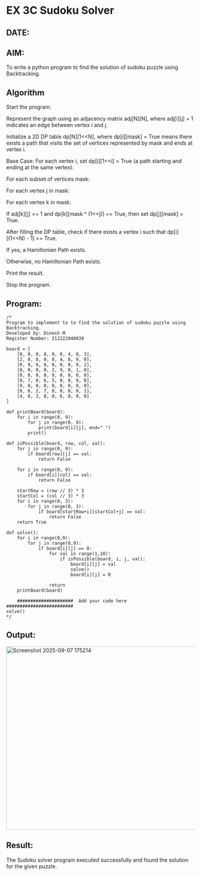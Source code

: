 # EX 3C Sudoku Solver
## DATE:
## AIM:
To write a python program to find the solution of sudoku puzzle using Backtracking.


## Algorithm
Start the program.

Represent the graph using an adjacency matrix adj[N][N], where adj[i][j] = 1 indicates an edge between vertex i and j.

Initialize a 2D DP table dp[N][1<<N], where dp[i][mask] = True means there exists a path that visits the set of vertices represented by mask and ends at vertex i.

Base Case: For each vertex i, set dp[i][1<<i] = True (a path starting and ending at the same vertex).

For each subset of vertices mask:

For each vertex j in mask:

For each vertex k in mask:

If adj[k][j] == 1 and dp[k][mask ^ (1<<j)] == True, then set dp[j][mask] = True.

After filling the DP table, check if there exists a vertex i such that dp[i][(1<<N) - 1] == True.

If yes, a Hamiltonian Path exists.

Otherwise, no Hamiltonian Path exists.

Print the result.

Stop the program. 

## Program:
```
/*
Program to implement to to find the solution of sudoku puzzle using Backtracking.
Developed by: Dinesh M
Register Number: 212222040039

board = [
    [0, 0, 0, 8, 0, 0, 4, 0, 3],
    [2, 0, 0, 0, 0, 4, 8, 9, 0],
    [0, 9, 0, 0, 0, 0, 0, 0, 2],
    [0, 0, 0, 0, 2, 9, 0, 1, 0],
    [0, 0, 0, 0, 0, 0, 0, 0, 0],
    [0, 7, 0, 6, 5, 0, 0, 0, 0],
    [9, 0, 0, 0, 0, 0, 0, 8, 0],
    [0, 6, 2, 7, 0, 0, 0, 0, 1],
    [4, 0, 3, 0, 0, 6, 0, 0, 0]
]

def printBoard(board):
    for i in range(0, 9):
        for j in range(0, 9):
            print(board[i][j], end=" ")
        print()

def isPossible(board, row, col, val):
    for j in range(0, 9):
        if board[row][j] == val:
            return False

    for i in range(0, 9):
        if board[i][col] == val:
            return False

    startRow = (row // 3) * 3
    startCol = (col // 3) * 3
    for i in range(0, 3):
        for j in range(0, 3):
            if board[startRow+i][startCol+j] == val:
                return False
    return True

def solve():
    for i in range(0,9):
        for j in range(0,9):
            if board[i][j] == 0:
                for val in range(1,10):
                    if isPossible(board, i, j, val):
                        board[i][j] = val
                        solve()
                        board[i][j] = 0
                        
                return 
    printBoard(board)
    
    #####################  Add your code here #########################
solve()
*/
```

## Output:
<img width="1331" height="489" alt="Screenshot 2025-09-07 175214" src="https://github.com/user-attachments/assets/21c43148-3fe8-4cd6-8471-c7134176a260" />



## Result:
The Sudoku solver program executed successfully and found the solution for the given puzzle.

